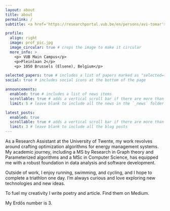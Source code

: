 ```yaml
---
layout: about
title: about
permalink: /
subtitle: <a href='https://researchportal.vub.be/en/persons/avi-tomar'>Affiliations</a>.

profile:
  align: right
  image: prof_pic.jpg
  image_circular: true # crops the image to make it circular
  more_info: >
    <p> VUB Main Campus</p>
    <p>Pleinlaan 2</p>
    <p> 1050 Brussels (Elsene), Belgium</p>

selected_papers: true # includes a list of papers marked as "selected={true}"
social: true # includes social icons at the bottom of the page

announcements:
  enabled: true # includes a list of news items
  scrollable: true # adds a vertical scroll bar if there are more than 3 news items
  limit: 5 # leave blank to include all the news in the `_news` folder

latest_posts:
  enabled: true
  scrollable: true # adds a vertical scroll bar if there are more than 3 new posts items
  limit: 3 # leave blank to include all the blog posts
---
```


As a Research Assistant at the University of Twente, my work revolves around crafting optimization algorithms for energy management systems. My academic journey, including a MS by Research in Graph theory and Parameterized algorithms and a MSc in Computer Science, has equipped me with a robust foundation in data analysis and software development.

Outside of work, I enjoy running, swimming, and cycling, and I hope to complete a triathlon one day. I’m always curious and love exploring new technologies and new ideas.

To fuel my creativity I write poetry and article. Find them on Medium.

My Erdős number is 3. 

